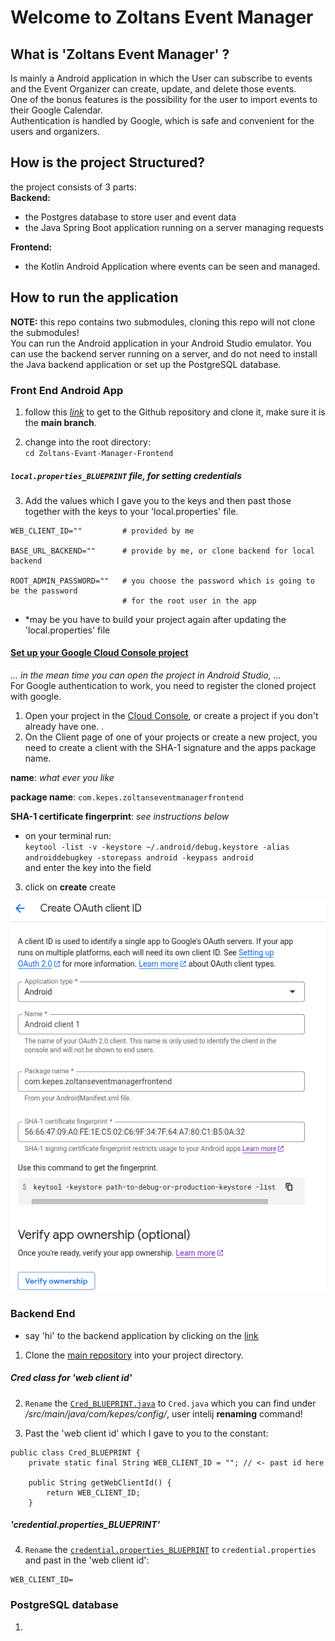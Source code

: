 # Welcome to Zoltans Event Manager

## What is 'Zoltans Event Manager' ?
Is mainly a Android application in which the User can subscribe to events and the Event Organizer can create, update, and delete those events.  
One of the bonus features is the possibility for the user to import events to their Google Calendar.  
Authentication is handled by Google, which is safe and convenient for the users and organizers.


## How is the project Structured?
the project consists of 3 parts:  
**Backend:**  
- the Postgres database to store user and event data
- the Java Spring Boot application running on a server managing requests  

**Frontend:** 
- the Kotlin Android Application where events can be seen and managed.

## How to run the application
**NOTE:** this repo contains two submodules, cloning this repo will not clone the submodules!  
You can run the Android application in your Android Studio emulator. You can use the backend server running on a server, and do not need to install the Java backend application or set up the PostgreSQL database. 
### Front End Android App
1. follow this [*link*](https://github.com/Zolske/Zoltans-Evant-Manager-Frontend/tree/main) to get to the Github repository and clone it, make sure it is the **main branch**.

2. change into the root directory:  
`cd Zoltans-Evant-Manager-Frontend`


##### `local.properties_BLUEPRINT` *file, for setting credentials*
3. Add the values which I gave you to the keys and then past those together with the keys to your
'local.properties' file.

```
WEB_CLIENT_ID=""         # provided by me

BASE_URL_BACKEND=""      # provide by me, or clone backend for local backend

ROOT_ADMIN_PASSWORD=""   # you choose the password which is going to be the password
                         # for the root user in the app
```

- *may be you have to build your project again after updating the 'local.properties' file  

#### [Set up your Google Cloud Console project](https://developer.android.com/identity/sign-in/credential-manager-siwg#set-google)
*... in the mean time you can open the project in Android Studio, ...*  
For Google authentication to work, you need to register the cloned project with google. 

1. Open your project in the [Cloud Console](https://console.developers.google.com/auth/overview), or create a project if you don't already have one.
.
2. On the Client page of one of your projects or create a new project, you need to create a client with the SHA-1 signature and the apps package name.  

**name**: *what ever you like*  

**package name**: `com.kepes.zoltanseventmanagerfrontend`  

**SHA-1 certificate fingerprint**: *see instructions below*
- on your terminal run:  
`keytool -list -v -keystore ~/.android/debug.keystore -alias androiddebugkey -storepass android -keypass android`  
and enter the key into the field

3. click on **create** create  

![developer console](./doc/image/Screenshot%20from%202025-06-09%2016-20-29.png)


### Backend End
- say 'hi' to the backend application by clicking on the [link](http://167.86.118.254:8080/api/auth/hello)  

1. Clone the [main repository](https://github.com/Zolske/Zoltans-Event-Manager-Backend) into your project directory. 


##### Cred class for 'web client id'
2. `Rename` the [`Cred_BLUEPRINT.java`](https://github.com/Zolske/Zoltans-Event-Manager-Backend/blob/main/src/main/java/com/kepes/config/Cred_BLUEPRINT.java) to `Cred.java` which you can find under */src/main/java/com/kepes/config/*, user intelij **renaming** command!

3. Past the 'web client id' which I gave to you to the constant:  
```
public class Cred_BLUEPRINT {
    private static final String WEB_CLIENT_ID = ""; // <- past id here

    public String getWebClientId() {
        return WEB_CLIENT_ID;
    }
```
##### 'credential.properties_BLUEPRINT'
4. `Rename` the [`credential.properties_BLUEPRINT`](https://github.com/Zolske/Zoltans-Event-Manager-Backend/blob/main/src/main/resources/credential.properties_BLUEPRINT) to `credential.properties` and past in the 'web client id':  
```
WEB_CLIENT_ID=
```

### PostgreSQL database
1. 
